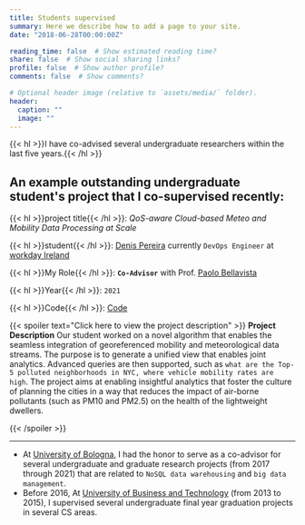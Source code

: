 ```yaml
---
title: Students supervised
summary: Here we describe how to add a page to your site.
date: "2018-06-28T00:00:00Z"

reading_time: false  # Show estimated reading time?
share: false  # Show social sharing links?
profile: false  # Show author profile?
comments: false  # Show comments?

# Optional header image (relative to `assets/media/` folder).
header:
  caption: ""
  image: ""
---
```

{{< hl >}}I have co-advised several undergraduate researchers within the last five years.{{< /hl >}}

## An example outstanding undergraduate student's project that I co-supervised recently:

{{< hl >}}project title{{< /hl >}}: *QoS-aware Cloud-based Meteo and Mobility Data Processing at Scale*

{{< hl >}}student{{< /hl >}}: [Denis Pereira](https://ie.linkedin.com/in/denis-pereira/en) currently `DevOps Engineer` at [workday Ireland](https://www.workday.com/en-us/homepage.html)

{{< hl >}}My Role{{< /hl >}}:  **`Co-Advisor`** with Prof. [Paolo Bellavista](https://www.unibo.it/sitoweb/paolo.bellavista/en)

{{< hl >}}Year{{< /hl >}}:  `2021`

{{< hl >}}Code{{< /hl >}}:  [Code](https://github.com/IsamAljawarneh/MeteoMobilityIntegration)


{{< spoiler text="Click here to view the project description" >}}
**Project Description**
Our student worked on a novel algorithm that enables the seamless integration of georeferenced mobility and meteorological data streams. The purpose is to generate a unified view that enables joint analytics. Advanced queries are then supported, such as `what are the Top-5 polluted neighborhoods in NYC, where vehicle mobility rates are high`. The project aims at enabling insightful analytics that foster the culture of planning the cities in a way that reduces the impact of air-borne pollutants (such as PM10 and PM2.5) on the health of the lightweight dwellers.

{{< /spoiler >}}

--------------------------------------------------------------------------------------------

- At [University of Bologna](https://www.unibo.it), I had the honor to serve as a co-advisor for several undergraduate and graduate research projects (from 2017 through 2021) that are related to `NoSQL data warehousing` and `big data management`.
- Before 2016, At [University of Business and Technology](https://www.ubt.edu.sa/About/Home) (from 2013 to 2015), I supervised several undergraduate final year graduation projects in several CS areas.
